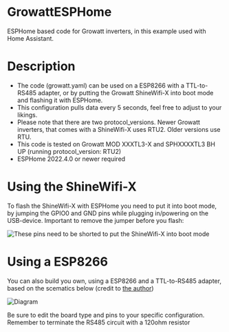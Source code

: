 # GrowattESPHome
ESPHome based code for Growatt inverters, in this example used with Home Assistant.



# Description
- The code (growatt.yaml) can be used on a ESP8266 with a TTL-to-RS485 adapter, or by putting the Growatt ShineWifi-X into boot mode and flashing it with ESPHome.
- This configuration pulls data every 5 seconds, feel free to adjust to your likings.
- Please note that there are two protocol_versions. Newer Growatt inverters, that comes with a ShineWifi-X uses RTU2. Older versions use RTU.
- This code is tested on Growatt MOD XXXTL3-X and SPHXXXXTL3 BH UP (running protocol_version: RTU2)
- ESPHome 2022.4.0 or newer required

# Using the ShineWifi-X
To flash the ShineWifi-X with ESPHome you need to put it into boot mode, by jumping the GPIO0 and GND pins while plugging in/powering on the USB-device. Important to remove the jumper before you flash:

![These pins need to be shorted to put the ShineWifi-X into boot mode](https://i.imgur.com/IZa4ood.jpg)

# Using a ESP8266
You can also build you own, using a ESP8266 and a TTL-to-RS485 adapter, based on the scematics below (credit to [the author](https://www.youtube.com/watch?v=znwNZstQqYE))

![Diagram](https://i.imgur.com/jVm6FFr.png)

Be sure to edit the board type and pins to your specific configuration.
Remember to terminate the RS485 circuit with a 120ohm resistor
